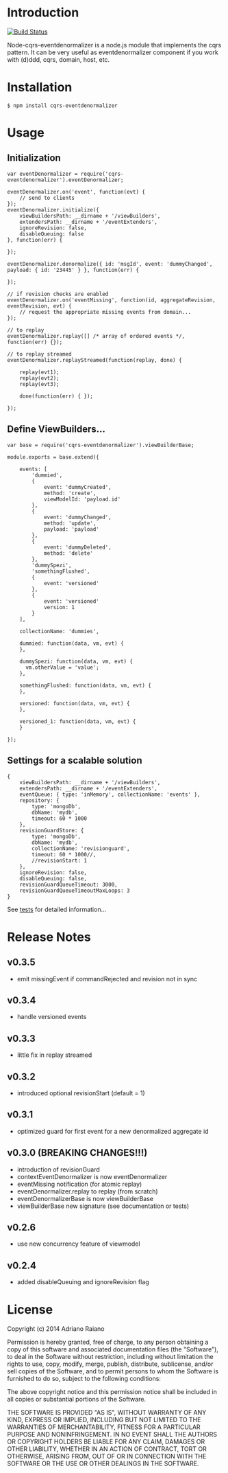 # Introduction

[![Build Status](https://secure.travis-ci.org/adrai/node-cqrs-eventdenormalizer.png)](http://travis-ci.org/adrai/node-cqrs-eventdenormalizer)

Node-cqrs-eventdenormalizer is a node.js module that implements the cqrs pattern.
It can be very useful as eventdenormalizer component if you work with (d)ddd, cqrs, domain, host, etc.

# Installation

    $ npm install cqrs-eventdenormalizer

# Usage

## Initialization

	var eventDenormalizer = require('cqrs-eventdenormalizer').eventDenormalizer;

	eventDenormalizer.on('event', function(evt) {
        // send to clients
    });
    eventDenormalizer.initialize({
        viewBuildersPath: __dirname + '/viewBuilders',
        extendersPath: __dirname + '/eventExtenders',
        ignoreRevision: false,
        disableQueuing: false
    }, function(err) {

    });

    eventDenormalizer.denormalize({ id: 'msgId', event: 'dummyChanged', payload: { id: '23445' } }, function(err) {

    });

    // if revision checks are enabled
    eventDenormalizer.on('eventMissing', function(id, aggregateRevision, eventRevision, evt) {
        // request the appropriate missing events from domain...
    });

    // to replay
    eventDenormalizer.replay([] /* array of ordered events */, function(err) {});

    // to replay streamed
    eventDenormalizer.replayStreamed(function(replay, done) {

        replay(evt1);
        replay(evt2);
        replay(evt3);

        done(function(err) { });

    });

## Define ViewBuilders...

    var base = require('cqrs-eventdenormalizer').viewBuilderBase;

    module.exports = base.extend({

        events: [
            'dummied',
            {
                event: 'dummyCreated',
                method: 'create',
                viewModelId: 'payload.id'
            },
            {
                event: 'dummyChanged',
                method: 'update',
                payload: 'payload'
            },
            {
                event: 'dummyDeleted',
                method: 'delete'
            },
            'dummySpezi',
            'somethingFlushed',
            {
                event: 'versioned'
            },
            {
                event: 'versioned'
                version: 1
            }
        ],

        collectionName: 'dummies',

        dummied: function(data, vm, evt) {
        },
  
        dummySpezi: function(data, vm, evt) {
          vm.otherValue = 'value';
        },
  
        somethingFlushed: function(data, vm, evt) {
        },

        versioned: function(data, vm, evt) {
        },

        versioned_1: function(data, vm, evt) {
        }

    });

## Settings for a scalable solution

    {
        viewBuildersPath: __dirname + '/viewBuilders',
        extendersPath: __dirname + '/eventExtenders',
        eventQueue: { type: 'inMemory', collectionName: 'events' },
        repository: {
            type: 'mongoDb',
            dbName: 'mydb',
            timeout: 60 * 1000
        },
        revisionGuardStore: {
            type: 'mongoDb',
            dbName: 'mydb',
            collectionName: 'revisionguard',
            timeout: 60 * 1000//,
            //revisionStart: 1
        },
        ignoreRevision: false,
        disableQueuing: false,
        revisionGuardQueueTimeout: 3000,
        revisionGuardQueueTimeoutMaxLoops: 3
    }

See [tests](https://github.com/adrai/node-cqrs-eventdenormalizer/tree/master/test) for detailed information...


# Release Notes

## v0.3.5

- emit missingEvent if commandRejected and revision not in sync

## v0.3.4

- handle versioned events

## v0.3.3

- little fix in replay streamed

## v0.3.2

- introduced optional revisionStart (default = 1)

## v0.3.1

- optimized guard for first event for a new denormalized aggregate id

## v0.3.0 (BREAKING CHANGES!!!)

- introduction of revisionGuard
- contextEventDenormalizer is now eventDenormalizer
- eventMissing notification (for atomic replay)
- eventDenormalizer.replay to replay (from scratch)
- eventDenormalizerBase is now viewBuilderBase
- viewBuilderBase new signature (see documentation or tests)

## v0.2.6

- use new concurrency feature of viewmodel

## v0.2.4

- added disableQueuing and ignoreRevision flag


# License

Copyright (c) 2014 Adriano Raiano

Permission is hereby granted, free of charge, to any person obtaining a copy
of this software and associated documentation files (the "Software"), to deal
in the Software without restriction, including without limitation the rights
to use, copy, modify, merge, publish, distribute, sublicense, and/or sell
copies of the Software, and to permit persons to whom the Software is
furnished to do so, subject to the following conditions:

The above copyright notice and this permission notice shall be included in
all copies or substantial portions of the Software.

THE SOFTWARE IS PROVIDED "AS IS", WITHOUT WARRANTY OF ANY KIND, EXPRESS OR
IMPLIED, INCLUDING BUT NOT LIMITED TO THE WARRANTIES OF MERCHANTABILITY,
FITNESS FOR A PARTICULAR PURPOSE AND NONINFRINGEMENT. IN NO EVENT SHALL THE
AUTHORS OR COPYRIGHT HOLDERS BE LIABLE FOR ANY CLAIM, DAMAGES OR OTHER
LIABILITY, WHETHER IN AN ACTION OF CONTRACT, TORT OR OTHERWISE, ARISING FROM,
OUT OF OR IN CONNECTION WITH THE SOFTWARE OR THE USE OR OTHER DEALINGS IN
THE SOFTWARE.